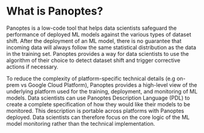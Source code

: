 # What is Panoptes?
Panoptes is a low-code tool that helps data scientists safeguard the performance of deployed ML models against the various types of dataset shift. After the deployment of an ML model, there is no guarantee that incoming data will always follow the same statistical distribution as the data in the training set. Panoptes provides a way for data scientists to use the algorithm of their choice to detect dataset shift and trigger corrective actions if necessary.

To reduce the complexity of platform-specific technical details (e.g on-prem vs Google Cloud Platform), Panoptes provides a high-level view of the underlying platform used for the training, deployment, and monitoring of ML models. Data scientists can use Panoptes Description Language (PDL) to create a complete specification of how they would like their models to be monitored. This description is portable across platforms with Panoptes deployed. Data scientists can therefore focus on the core logic of the ML model monitoring rather than the technical implementation.